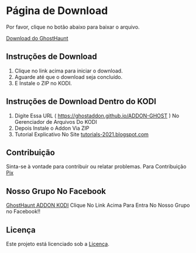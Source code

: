 # Página de Download

Por favor, clique no botão abaixo para baixar o arquivo.

[Download do GhostHaunt](https://ghostaddon.github.io/ADDON-GHOST/plugin.video.Addon.GhostHaunt.zip)

## Instruções de Download
1. Clique no link acima para iniciar o download.
2. Aguarde até que o download seja concluído.
3. E Instale o ZIP no KODI.

## Instruções de Download Dentro do KODI
1. Digite Essa URL ( https://ghostaddon.github.io/ADDON-GHOST ) No Gerenciador de Arquivos Do KODI
2. Depois Instale o Addon Via ZIP
3. Tutorial Explicativo No Site [tutorials-2021.blogspot.com](https://tutorials-2021.blogspot.com/2024/07/ghosthaunt-addon-kodi-repo-url.html)

## Contribuição
Sinta-se à vontade para contribuir ou relatar problemas.
Para Contribuição [Pix](https://ghostaddon.github.io/ADDON-GHOST/png/pix/index.html)

## Nosso Grupo No Facebook

[GhostHaunt ADDON KODI](https://www.facebook.com/groups/ghosthaunt)
Clique No Link Acima Para Entra No Nosso Grupo no Facebook!!

## Licença
Este projeto está licenciado sob a [Licença](LICENSE.md).
